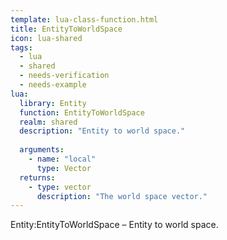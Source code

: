 ```yaml
---
template: lua-class-function.html
title: EntityToWorldSpace
icon: lua-shared
tags:
  - lua
  - shared
  - needs-verification
  - needs-example
lua:
  library: Entity
  function: EntityToWorldSpace
  realm: shared
  description: "Entity to world space."
  
  arguments:
    - name: "local"
      type: Vector
  returns:
    - type: vector
      description: "The world space vector."
---
```


<div class="lua__search__keywords">
Entity:EntityToWorldSpace &#x2013; Entity to world space.
</div>
